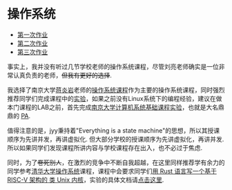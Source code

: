 # 操作系统
* [第一次作业](./week7/README.md)
* [第二次作业](./week8/README.md)
* [第三次作业](./week11/README.md)

事实上，我并没有听过几节学校老师的操作系统课程，尽管刘亮老师确实是一位非常认真负责的老师，~~但我有更好的选择~~. 

我选择了南京大学[蒋炎岩](https://jyywiki.cn/)老师的[操作系统课程](https://jyywiki.cn/OS/2024/)作为主要的操作系统课程，同时强烈推荐同学们完成课程中的[实验](https://jyywiki.cn/OS/2024/labs/Labs.md)，如果之前没有Linux系统下的编程经验，建议在做本门课程的LAB之前，首先完成[南京大学计算机系统基础课程实验](https://nju-projectn.github.io/ics-pa-gitbook/ics2024/)，也就是大名鼎鼎的 [PA](https://nju-projectn.github.io/ics-pa-gitbook/).

值得注意的是，jyy秉持着"Everything is a state machine"的思想，所以其授课顺序为先讲并发，再讲虚拟化. 但大部分学校的授课顺序为先讲虚拟化，再讲并发. 所以如果同学们发现课程所讲内容与学校课程存在出入，也不必过于焦虑.

同时，为了~~卷死别人~~，在激烈的竞争中不断自我超越，在这里同样推荐学有余力的同学参考[清华大学操作系统](https://github.com/LearningOS/os-lectures/)课程，课程中会要求同学们[用 Rust 语言写一个基于 RISC-V 架构的 类 Unix 内核](https://learningos.cn/rCore-Tutorial-Book-v3/index.html)，实验的具体文档请[点击这里](https://learningos.cn/rCore-Tutorial-Guide-2024S/).
